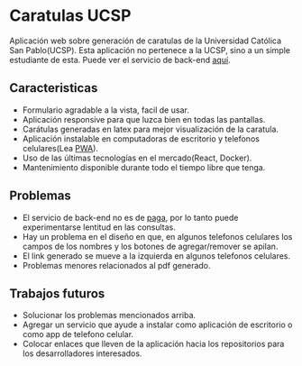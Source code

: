 # Caratulas UCSP
Aplicación web sobre generación de caratulas de la Universidad Católica San Pablo(UCSP). 
Esta aplicación no pertenece a la UCSP, sino a un simple estudiante de esta.
Puede ver el servicio de back-end [aquí](https://github.com/oscaramos/caratulas-ucsp-api).

## Caracteristicas
* Formulario agradable a la vista, facil de usar.
* Aplicación responsive para que luzca bien en todas las pantallas.
* Carátulas generadas en latex para mejor visualización de la caratula.
* Aplicación instalable en computadoras de escritorio y telefonos celulares(Lea [PWA](https://www.xataka.com/basics/que-es-una-aplicacion-web-progresiva-o-pwa)).
* Uso de las últimas tecnologías en el mercado(React, Docker).
* Mantenimiento disponible durante todo el tiempo libre que tenga.


## Problemas
* El servicio de back-end no es de [paga](https://www.heroku.com/pricing), por lo tanto puede experimentarse lentitud en las consultas. 
* Hay un problema en el diseño en que, en algunos telefonos celulares los campos de los nombres y los botones de agregar/remover se apilan. 
* El link generado se mueve a la izquierda en algunos telefonos celulares.
* Problemas menores relacionados al pdf generado.

## Trabajos futuros
* Solucionar los problemas mencionados arriba.
* Agregar un servicio que ayude a instalar como aplicación de escritorio o como app de telefono celular.
* Colocar enlaces que lleven de la aplicación hacia los repositorios para los desarrolladores interesados. 
